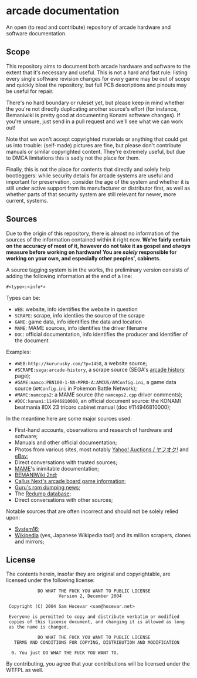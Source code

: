 # arcade documentation

An open (to read and contribute) repository of arcade hardware and software documentation.

## Scope

This repository aims to document both arcade hardware and software to the extent that it's necessary and useful.
This is not a hard and fast rule: listing every single software revision changes for every game may be out of scope and quickly bloat the repository,
but full PCB descriptions and pinouts may be useful for repair.

There's no hard boundary or ruleset yet, but please keep in mind whether the you're not directly duplicating another source's effort
(for instance, Bemaniwiki is pretty good at documenting Konami software changes).
If you're unsure, just send in a pull request and we'll see what we can work out!

Note that we won't accept copyrighted materials or anything that could get us into trouble:
(self-made) pictures are fine, but please don't contribute manuals or similar copyrighted content.
They're extremely useful, but due to DMCA limitations this is sadly not the place for them.

Finally, this is not the place for contents that directly and solely help bootleggers:
while security details for arcade systems are useful and important for preservation,
consider the age of the system and whether it is still under active support from its manufacturer or distributor first,
as well as whether parts of that security system are still relevant for newer, more current, systems.

## Sources

Due to the origin of this repository, there is almost no information of the sources of the information contained within it right now.
**We're fairly certain on the accuracy of most of it, however do not take it as gospel and *always* measure before working on hardware!
You are *solely* responsible for working on your own, and especially other peoples', cabinets.**

A source tagging system is in the works, the preliminary version consists of adding the following information at the end of a line:

`#<type>:<info*>`

Types can be:
* `WEB`: website, info identifies the website in question
* `SCRAPE`: scrape, info identiies the source of the scrape
* `GAME`: game data, info identifies the data and location
* `MAME`: MAME sources, info identifies the driver filename
* `DOC`: official documentation, info identifies the producer and identifier of the document

Examples:
* `#WEB:http://kururusky.com/?p=1458`, a website source;
* `#SCRAPE:sega:arcade-history`, a scrape source (SEGA's [arcade history](https://sega.jp/history/arcade) page);
* `#GAME:namco:PBN100-1-NA-MPRO-A:AMCUS/AMConfig.ini`, a game data source (`AMConfig.ini` in Pokemon Battle Network);
* `#MAME:namcops2`: a MAME source (the `namcops2.cpp` driver comments);
* `#DOC:konami:114946810000`, an official document source: the KONAMI beatmania IIDX 23 tricoro cabinet manual (doc #114946810000);

In the meantime here are some major sources used:

* First-hand accounts, observations and research of hardware and software;
* Manuals and other official documentation;
* Photos from various sites, most notably [Yahoo! Auctions / ヤフオク!](https://auctions.yahoo.co.jp/) and [eBay](https://ebay.com);
* Direct conversations with trusted sources;
* [MAME](https://git.redump.net/mame/)'s inimitable documentation;
* [BEMANIWiki 2nd](bemaniwiki.com/);
* [Callus Next's arcade board game information](http://callusnext.com/pcbs/);
* [Guru's rom dumping news](https://members.iinet.net.au/~lantra9jp1_nbn/gurudumps/);
* The [Redump database](http://redump.org/);
* Direct conversations with other sources;

Notable sources that are often incorrect and should not be solely relied upon:

* [System16](https://www.system16.com/);
* [Wikipedia](https://en.wikipedia.org) (yes, Japanese Wikipedia too!) and its million scrapers, clones and mirrors;


## License

The contents herein, insofar they are original and copyrightable, are licensed under the following license:

```
            DO WHAT THE FUCK YOU WANT TO PUBLIC LICENSE
                    Version 2, December 2004

 Copyright (C) 2004 Sam Hocevar <sam@hocevar.net>

 Everyone is permitted to copy and distribute verbatim or modified
 copies of this license document, and changing it is allowed as long
 as the name is changed.

            DO WHAT THE FUCK YOU WANT TO PUBLIC LICENSE
   TERMS AND CONDITIONS FOR COPYING, DISTRIBUTION AND MODIFICATION

  0. You just DO WHAT THE FUCK YOU WANT TO.
```

By contributing, you agree that your contributions will be licensed under the WTFPL as well.

